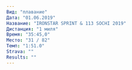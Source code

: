 ```yaml
---
Вид: "плавание"
Дата: "01.06.2019"
Название: "IRONSTAR SPRINT & 113 SOCHI 2019"
Дистанция: "1 миля"
Время: "35:45,0"
Место: "31 / 82"
Темп: "1:51.0"
Strava: ""
Results: ""
---
```


